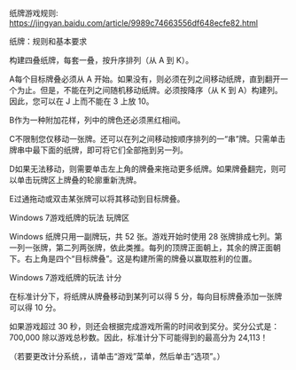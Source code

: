 纸牌游戏规则: https://jingyan.baidu.com/article/9989c74663556df648ecfe82.html

纸牌：规则和基本要求

构建四叠纸牌，每套一叠，按升序排列（从 A 到 K）。

A每个目标牌叠必须从 A 开始。如果没有，则必须在列之间移动纸牌，直到翻开一个为止。但是，不能在列之间随机移动纸牌。必须按降序（从 K 到 A）构建列。因此，您可以在 J 上而不能在 3 上放 10。

B作为一种附加花样，列中的牌色还必须黑红相间。

C不限制您仅移动一张牌。还可以在列之间移动按顺序排列的一“串”牌。只需单击牌串中最下面的纸牌，即可将它们全部拖到另一列。

D如果无法移动，则需要单击左上角的牌叠来拖动更多纸牌。如果牌叠翻完，则可以单击玩牌区上牌叠的轮廓重新洗牌。

E过通拖动或双击某张牌可以将其移动到目标牌叠。

Windows 7游戏纸牌的玩法
玩牌区

Windows 纸牌只用一副牌玩，共 52 张。游戏开始时使用 28 张牌排成七列。第一列一张牌，第二列两张牌，依此类推。每列的顶牌正面朝上，其余的牌正面朝下。右上角是四个“目标牌叠”。这是构建所需的牌叠以赢取胜利的位置。


Windows 7游戏纸牌的玩法
计分

在标准计分下，将纸牌从牌叠移动到某列可以得 5 分，每向目标牌叠添加一张牌可以得 10 分。

如果游戏超过 30 秒，则还会根据完成游戏所需的时间收到奖分。奖分公式是：700,000 除以游戏总秒数。因此，标准计分下可能得到的最高分为 24,113！

（若要更改计分系统，，请单击“游戏”菜单，然后单击“选项”。）
